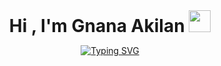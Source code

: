 <h1 align="center" style="margin:0"><b>Hi , I'm Gnana Akilan </b><img src="https://media.giphy.com/media/hvRJCLFzcasrR4ia7z/giphy.gif" width="35"></h1>
<p align="center">
<a href="https://git.io/typing-svg"><img src="https://readme-typing-svg.demolab.com?font=Fira+Code&pause=1000&width=435&lines=GIS+%2F+Full+stack+developer" alt="Typing SVG" /></a>
</p>
